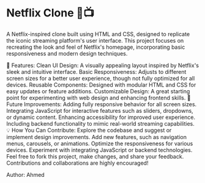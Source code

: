 # Netflix Clone 🎥📺
A Netflix-inspired clone built using HTML and CSS, designed to replicate the iconic streaming platform's user interface. This project focuses on recreating the look and feel of Netflix's homepage, incorporating basic responsiveness and modern design techniques.

🌟 Features:
Clean UI Design: A visually appealing layout inspired by Netflix's sleek and intuitive interface.
Basic Responsiveness: Adjusts to different screen sizes for a better user experience, though not fully optimized for all devices.
Reusable Components: Designed with modular HTML and CSS for easy updates or feature additions.
Customizable Design: A great starting point for experimenting with web design and enhancing frontend skills.
🚀 Future Improvements:
Adding fully responsive behavior for all screen sizes.
Integrating JavaScript for interactive features such as sliders, dropdowns, or dynamic content.
Enhancing accessibility for improved user experience.
Including backend functionality to mimic real-world streaming capabilities.
💡 How You Can Contribute:
Explore the codebase and suggest or implement design improvements.
Add new features, such as navigation menus, carousels, or animations.
Optimize the responsiveness for various devices.
Experiment with integrating JavaScript or backend technologies.
Feel free to fork this project, make changes, and share your feedback. Contributions and collaborations are highly encouraged!


Author:
<l>Ahmed<l>

